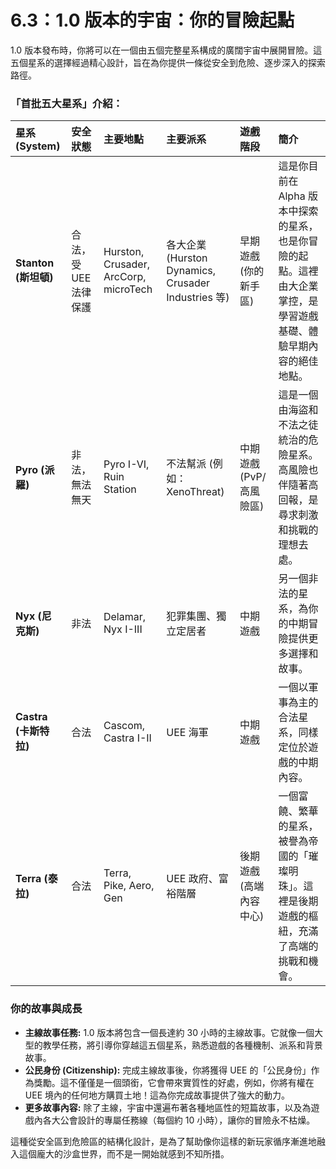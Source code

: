# 6.3：1.0 版本的宇宙：你的冒險起點

1.0 版本發布時，你將可以在一個由五個完整星系構成的廣闊宇宙中展開冒險。這五個星系的選擇經過精心設計，旨在為你提供一條從安全到危險、逐步深入的探索路徑。

### 「首批五大星系」介紹：

| 星系 (System)         | 安全狀態              | 主要地點                              | 主要派系                                            | 遊戲階段                | 簡介                                                                                                              |
| :-------------------- | :-------------------- | :------------------------------------ | :-------------------------------------------------- | :---------------------- | :---------------------------------------------------------------------------------------------------------------- |
| **Stanton (斯坦頓)**  | 合法，受 UEE 法律保護 | Hurston, Crusader, ArcCorp, microTech | 各大企業 (Hurston Dynamics, Crusader Industries 等) | 早期遊戲 (你的新手區)   | 這是你目前在 Alpha 版本中探索的星系，也是你冒險的起點。這裡由大企業掌控，是學習遊戲基礎、體驗早期內容的絕佳地點。 |
| **Pyro (派羅)**       | 非法，無法無天        | Pyro I-VI, Ruin Station               | 不法幫派 (例如：XenoThreat)                         | 中期遊戲 (PvP/高風險區) | 這是一個由海盜和不法之徒統治的危險星系。高風險也伴隨著高回報，是尋求刺激和挑戰的理想去處。                        |
| **Nyx (尼克斯)**      | 非法                  | Delamar, Nyx I-III                    | 犯罪集團、獨立定居者                                | 中期遊戲                | 另一個非法的星系，為你的中期冒險提供更多選擇和故事。                                                              |
| **Castra (卡斯特拉)** | 合法                  | Cascom, Castra I-II                   | UEE 海軍                                            | 中期遊戲                | 一個以軍事為主的合法星系，同樣定位於遊戲的中期內容。                                                              |
| **Terra (泰拉)**      | 合法                  | Terra, Pike, Aero, Gen                | UEE 政府、富裕階層                                  | 後期遊戲 (高端內容中心) | 一個富饒、繁華的星系，被譽為帝國的「璀璨明珠」。這裡是後期遊戲的樞紐，充滿了高端的挑戰和機會。                    |

### 你的故事與成長

- **主線故事任務:** 1.0 版本將包含一個長達約 30 小時的主線故事。它就像一個大型的教學任務，將引導你穿越這五個星系，熟悉遊戲的各種機制、派系和背景故事。
- **公民身份 (Citizenship):** 完成主線故事後，你將獲得 UEE 的「公民身份」作為獎勵。這不僅僅是一個頭銜，它會帶來實質性的好處，例如，你將有權在 UEE 境內的任何地方購買土地！這為你完成故事提供了強大的動力。
- **更多故事內容:** 除了主線，宇宙中還遍布著各種地區性的短篇故事，以及為遊戲內各大公會設計的專屬任務線（每個約 10 小時），讓你的冒險永不枯燥。

這種從安全區到危險區的結構化設計，是為了幫助像你這樣的新玩家循序漸進地融入這個龐大的沙盒世界，而不是一開始就感到不知所措。
